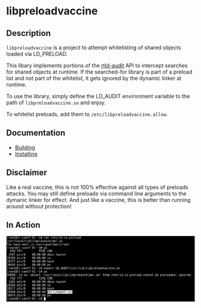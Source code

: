 # libpreloadvaccine

## Description
`libpreloadvaccine` is a project to attempt whitelisting of shared objects loaded via LD_PRELOAD. 

This libary implements portions of the [rtld-audit](http://man7.org/linux/man-pages/man7/rtld-audit.7.html) API to intercept searches for shared objects at runtime. If the searched-for library is part of a preload list and not part of the whitelist, it gets ignored by the dynamic linker at runtime.

To use the library, simply define the LD_AUDIT environment variable to the path of `libpreloadvaccine.so` and enjoy.

To whitelist preloads, add them to `/etc/libpreloadvaccine.allow`.

## Documentation
- [Building](docs/build_instructions.md)
- [Installing](docs/library_installation.md)

## Disclaimer
Like a real vaccine, this is not 100% effective against all types of preloads attacks. You may still define preloads via command line arguments to the dymanic linker for effect. And just like a vaccine, this is better than running around without protection!

## In Action
![libpreloadvaccine in action](docs/screenshot.png)